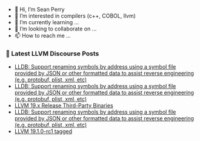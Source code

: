 - 👋 Hi, I’m Sean Perry
- 👀 I’m interested in compilers (c++, COBOL, llvm)
- 🌱 I’m currently learning ...
- 💞️ I’m looking to collaborate on ...
- 📫 How to reach me ...

<!---
s66perry/s66perry is a ✨ special ✨ repository because its `README.md` (this file) appears on your GitHub profile.
You can click the Preview link to take a look at your changes.
--->
### 📕 Latest LLVM Discourse Posts

<!-- DISCOURSE-LLVM:START -->
- [LLDB: Support renaming symbols by address using a symbol file provided by JSON or other formatted data to assist reverse engineering &lpar;e.g. protobuf, plist, xml, etc&rpar;](https://discourse.llvm.org/t/lldb-support-renaming-symbols-by-address-using-a-symbol-file-provided-by-json-or-other-formatted-data-to-assist-reverse-engineering-e-g-protobuf-plist-xml-etc/80355#post_6)
- [LLDB: Support renaming symbols by address using a symbol file provided by JSON or other formatted data to assist reverse engineering &lpar;e.g. protobuf, plist, xml, etc&rpar;](https://discourse.llvm.org/t/lldb-support-renaming-symbols-by-address-using-a-symbol-file-provided-by-json-or-other-formatted-data-to-assist-reverse-engineering-e-g-protobuf-plist-xml-etc/80355#post_5)
- [LLVM 19.x Release Third-Party Binaries](https://discourse.llvm.org/t/llvm-19-x-release-third-party-binaries/80374#post_2)
- [LLDB: Support renaming symbols by address using a symbol file provided by JSON or other formatted data to assist reverse engineering &lpar;e.g. protobuf, plist, xml, etc&rpar;](https://discourse.llvm.org/t/lldb-support-renaming-symbols-by-address-using-a-symbol-file-provided-by-json-or-other-formatted-data-to-assist-reverse-engineering-e-g-protobuf-plist-xml-etc/80355#post_4)
- [LLVM 19.1.0-rc1 tagged](https://discourse.llvm.org/t/llvm-19-1-0-rc1-tagged/80373#post_6)
<!-- DISCOURSE-LLVM:END -->
